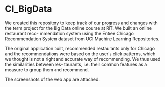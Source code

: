 CI_BigData
==========

We created this repository to keep track of our progress and changes with the term
project for the Big Data online course at RIT. We built an online restaurant reco-
mmendation system using the Entree Chicago Recommendation System dataset from UCI
Machine Learning Repositories.

The original application built, recommended restaurants only for Chicago and the
recommendations were based on the user's click patterns, which we thought is not a
right and accurate way of recommending. We thus used the similarities between res-
taurants, i.e. their common features as a measure to group them and recommend.

The screenshots of the web app are attached.
